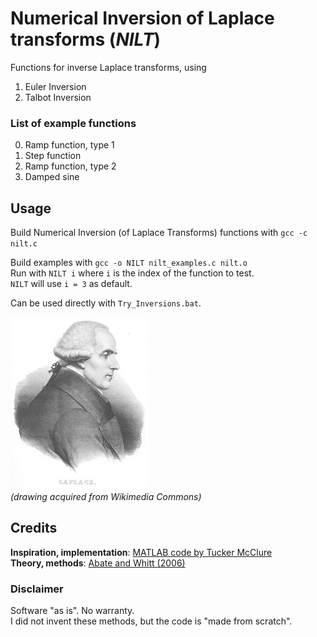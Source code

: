 # Numerical Inversion of Laplace transforms (*NILT*)
Functions for inverse Laplace transforms, using  
1. Euler Inversion  
2. Talbot Inversion  

### List of example functions
0. Ramp function, type 1
1. Step function
2. Ramp function, type 2
3. Damped sine

## Usage
Build Numerical Inversion (of Laplace Transforms) functions with `gcc -c nilt.c`  

Build examples with `gcc -o NILT nilt_examples.c nilt.o`  
Run with `NILT i` where `i` is the index of the function to test.  
`NILT` will use `i = 3` as default.

Can be used directly with `Try_Inversions.bat`.  

![I do not own rights to this picture](assets/P_S_Laplace.jpg?raw=true "Laplace")  
*(drawing acquired from Wikimedia Commons)*

## Credits
**Inspiration, implementation**: [MATLAB code by Tucker McClure](https://se.mathworks.com/matlabcentral/fileexchange/39035-numerical-inverse-laplace-transform)  
**Theory, methods**: [Abate and Whitt (2006)](http://www.columbia.edu/~ww2040/UnifiedDraft.pdf)  

### Disclaimer
Software "as is". No warranty.  
I did not invent these methods, but the code is "made from scratch".